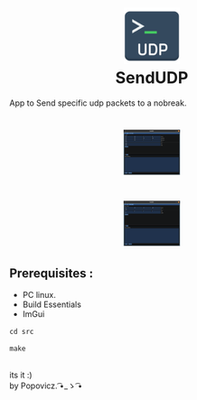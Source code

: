 <h1 align="center">
  <img src="public/udp.png" width="100">
    <br>
    SendUDP
</h1>
<p>App to Send specific udp packets to a nobreak.</p>

<h1 align="center">
  <img src="public/local.png" width="100">
    <br>
</h1>

<h1 align="center">
  <img src="public/servidor.png" width="100">
    <br>
</h1>

## Prerequisites :
- PC linux.
- Build Essentials
- ImGui

```
cd src
```
```
make
```

<br>
its it :)

 <br>
 by Popovicz. ͡•_ゝ ͡•
